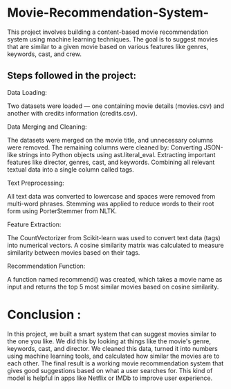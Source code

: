 # Movie-Recommendation-System-

This project involves building a content-based movie recommendation system using machine learning techniques. The goal is to suggest movies that are similar to a given movie based on various features like genres, keywords, cast, and crew.

## Steps followed in the project:

Data Loading:

Two datasets were loaded — one containing movie details (movies.csv) and another with credits information (credits.csv).

Data Merging and Cleaning:

The datasets were merged on the movie title, and unnecessary columns were removed. The remaining columns were cleaned by:
Converting JSON-like strings into Python objects using ast.literal_eval.
Extracting important features like director, genres, cast, and keywords.
Combining all relevant textual data into a single column called tags.

Text Preprocessing:

All text data was converted to lowercase and spaces were removed from multi-word phrases.
Stemming was applied to reduce words to their root form using PorterStemmer from NLTK.

Feature Extraction:

The CountVectorizer from Scikit-learn was used to convert text data (tags) into numerical vectors.
A cosine similarity matrix was calculated to measure similarity between movies based on their tags.

Recommendation Function:

A function named recommend() was created, which takes a movie name as input and returns the top 5 most similar movies based on cosine similarity.

# Conclusion :

In this project, we built a smart system that can suggest movies similar to the one you like. We did this by looking at things like the movie's genre, keywords, cast, and director. We cleaned this data, turned it into numbers using machine learning tools, and calculated how similar the movies are to each other. The final result is a working movie recommendation system that gives good suggestions based on what a user searches for. This kind of model is helpful in apps like Netflix or IMDb to improve user experience.

